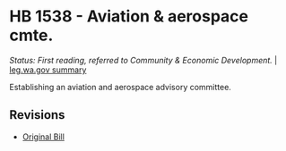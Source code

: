 # HB 1538 - Aviation & aerospace cmte.
*Status: First reading, referred to Community & Economic Development.* | [leg.wa.gov summary](https://app.leg.wa.gov/billsummary?BillNumber=1538&Year=2021)

Establishing an aviation and aerospace advisory committee.

## Revisions
* [Original Bill](1/)